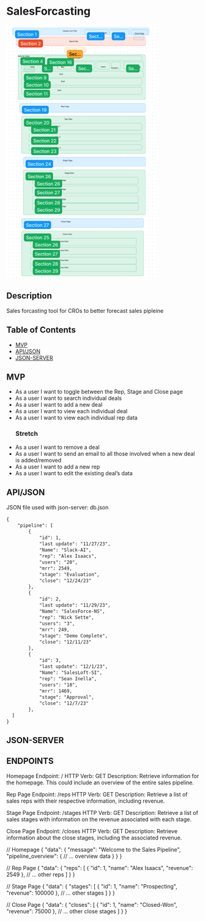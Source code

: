 # SalesForcasting

<img width="394" alt="Screen Shot 2023-11-13 at 3 41 54 PM" src="https://github.com/Alexisaacs18/salesForcasting/blob/main/sales-forcasting/assets/SalesForcasting.PNG?raw=true">


## Description

Sales forcasting tool for CROs to better forecast sales pipleine 

## Table of Contents

- [MVP](#MVP)
- [API/JSON](#API/JSON)
- [JSON-SERVER](#JSON-SERVER)

## MVP

- As a user I want to toggle between the Rep, Stage and Close page
- As a user I want to search individual deals
- As a user I want to add a new deal
- As a user I want to view each individual deal
- As a user I want to view each individual rep data
	### Stretch
- As a user I want to remove a deal 
- As a user I want to send an email to all those involved when a new deal is added/removed 
- As a user I want to add a new rep
- As a user I want to edit the existing deal’s data 


## API/JSON

JSON file used with json-server: db.json


```
{
    "pipeline": [
        {
            "id": 1,
            "last update": "11/27/23",
            "Name": "Slack-AI",
            "rep": "Alex Isaacs",
            "users": "20",
            "mrr": 2549,
            "stage": "Evaluation",
            "close": "12/24/23"
        },
        {
            "id": 2,
            "last update": "11/29/23",
            "Name": "SalesForce-NS",
            "rep": "Nick Sette",
            "users": "3",
            "mrr": 249,
            "stage": "Demo Complete",
            "close": "12/11/23"
        },
        {
            "id": 3,
            "last update": "12/1/23",
            "Name": "SalesLoft-SI",
            "rep": "Sean Inella",
            "users": "18",
            "mrr": 1469,
            "stage": "Approval",
            "close": "12/7/23"
        },
  ]
}

```


## JSON-SERVER

## ENDPOINTS
Homepage
Endpoint: /
HTTP Verb: GET
Description: Retrieve information for the homepage. This could include an overview of the entire sales pipeline.

Rep Page
Endpoint: /reps
HTTP Verb: GET
Description: Retrieve a list of sales reps with their respective information, including revenue.

Stage Page
Endpoint: /stages
HTTP Verb: GET
Description: Retrieve a list of sales stages with information on the revenue associated with each stage.

Close Page
Endpoint: /closes
HTTP Verb: GET
Description: Retrieve information about the close stages, including the associated revenue.

// Homepage
{
  "data": {
    "message": "Welcome to the Sales Pipeline",
    "pipeline_overview": {
      // ... overview data
    }
  }
}

// Rep Page
{
  "data": {
    "reps": [
      {
        "id": 1,
        "name": "Alex Isaacs",
        "revenue": 2549
      },
      // ... other reps
    ]
  }
}

// Stage Page
{
  "data": {
    "stages": [
      {
        "id": 1,
        "name": "Prospecting",
        "revenue": 100000
      },
      // ... other stages
    ]
  }
}

// Close Page
{
  "data": {
    "closes": [
      {
        "id": 1,
        "name": "Closed-Won",
        "revenue": 75000
      },
      // ... other close stages
    ]
  }
}



